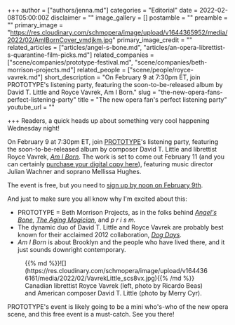 +++
author = ["authors/jenna.md"]
categories = "Editorial"
date = 2022-02-08T05:00:00Z
disclaimer = ""
image_gallery = []
postamble = ""
preamble = ""
primary_image = "https://res.cloudinary.com/schmopera/image/upload/v1644365952/media/2022/02/AmIBornCover_vmdjkm.jpg"
primary_image_credit = ""
related_articles = ["articles/angel-s-bone.md", "articles/an-opera-librettist-s-quarantine-film-picks.md"]
related_companies = ["scene/companies/prototype-festival.md", "scene/companies/beth-morrison-projects.md"]
related_people = ["scene/people/royce-vavrek.md"]
short_description = "On February 9 at 7:30pm ET, join PROTOTYPE's listening party, featuring the soon-to-be-released album by David T. Little and Royce Vavrek, Am I Born."
slug = "the-new-opera-fans-perfect-listening-party"
title = "The new opera fan's perfect listening party"
youtube_url = ""

+++
Readers, a quick heads up about something very cool happening Wednesday night!

On February 9 at 7:30pm ET, join [PROTOTYPE](https://prototypefestival.org/)'s listening party, featuring the soon-to-be-released album by composer David T. Little and librettist Royce Vavrek, [_Am I Born_](https://www.brightshiny.ninja/am-i-born). The work is set to come out February 11 (and you can certainly [purchase your digital copy here](https://www.brightshiny.ninja/am-i-born)), featuring music director Julian Wachner and soprano Mellissa Hughes.

The event is free, but you need to [sign up by noon on February 9th](https://docs.google.com/forms/d/e/1FAIpQLSeR9tm-MPfPp1Zgw4jbgisMFa2T-fVyfgDd2DiJQJ4_GMLK-Q/viewform).

And just to make sure you all know why I'm excited about this:

* PROTOTYPE = Beth Morrison Projects, as in the folks behind [_Angel's Bone_](/angels-bone-i-finally-saw-it-and-im-never-going-to-be-the-same/), [_The Aging Magician_](/magic-everywhere-in-sdos-aging-magician/), and _p r i s m._
* The dynamic duo of David T. Little and Royce Vavrek are probably best known for their acclaimed 2012 collaboration, [_Dog Days_](https://bethmorrisonprojects.org/projects/touring/dog-days/).
* _Am I Born_ is about Brooklyn and the people who have lived there, and it just sounds downright contemporary.

<figure data-type="image">{{% md %}}![](https://res.cloudinary.com/schmopera/image/upload/v1644366161/media/2022/02/VavrekLittle_scs8vx.jpg){{% /md %}}

<figcaption>Canadian librettist Royce Vavrek (left, photo by Ricardo Beas) and American composer David T. Little (photo by Merry Cyr).</figcaption>  
</figure>

PROTOTYPE's event is likely going to be a mini who's-who of the new opera scene, and this free event is a must-catch. See you there!